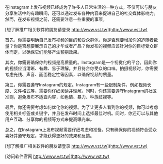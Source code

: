 在Instagram上发布视频已经成为了许多人日常生活的一种方式。不仅可以与朋友分享生活中的有趣瞬间，还可以通过发布各种内容来促进自己的社交媒体影响力。然而，在发布视频之前，还需要注意一些重要的事项。

[想了解推广相关软件的朋友请登录 http://www.vst.tw](http://www.vst.tw)

首先，你需要明确自己发布视频的目的和受众群体。你是否想要增加你的追随者数量？你是否想要展示自己的才华或者产品？你发布的视频应该针对你的目标受众群体而定，以确保它们能够产生预期效果。

其次，你需要确保你的视频是高质量的。Instagram是一个视觉化的平台，因此你的视频应当清晰、有趣、易于理解，并且符合你受众的口味。拍摄视频时，你需要考虑光线、声音、画面稳定性等因素，以确保视频的质量。

第三，你需要遵守Instagram的规定。Instagram有一些限制条件，例如视频长度、文件格式等，需要你仔细阅读并理解。同时，你还需要遵守Instagram的社区准则，避免发布不适宜内容，如色情、暴力、种族歧视等。

最后，你还需要考虑如何优化你的视频。为了让更多人看到你的视频，你可以考虑使用相关标签或关键字，并且在发布时间上选择最佳时机。同时，你还可以与其他用户互动、分享你的视频等方式来提高曝光率。

总之，在Instagram上发布视频需要仔细考虑和准备。只有确保你的视频符合受众喜好并遵守规定，才能获得更好的效果和反馈。

[想了解推广相关软件的朋友请登录 http://www.vst.tw](http://www.vst.tw)


[访问软件官网 http://www.vst.tw](http://www.vst.tw)
